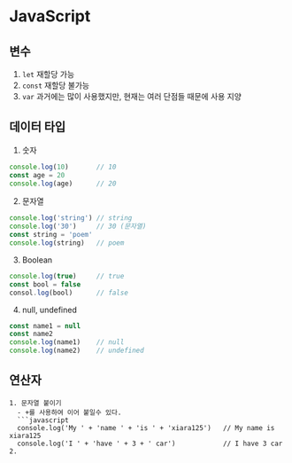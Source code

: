 # JavaScript

## 변수
  1. `let`    재할당 가능
  2. `const`  재할당 불가능
  3. `var`    과거에는 많이 사용했지만, 현재는 여러 단점들 때문에 사용 지양

## 데이터 타입
  1. 숫자
  ```javascript
  console.log(10)       // 10
  const age = 20
  console.log(age)      // 20
  ```
  2. 문자열
  ```javascript
  console.log('string') // string
  console.log('30')     // 30 (문자열)
  const string = 'poem'
  console.log(string)   // poem
  ```
  3. Boolean
  ```javascript
  console.log(true)     // true
  const bool = false
  consol.log(bool)      // false
  ```
  4. null, undefined
  ```javascript
  const name1 = null
  const name2
  console.log(name1)    // null
  console.log(name2)    // undefined
  ```
  
  ## 연산자
    1. 문자열 붙이기
      - +를 사용하여 이어 붙일수 있다.
      ```javascript
      console.log('My ' + 'name ' + 'is ' + 'xiara125')   // My name is xiara125
      console.log('I ' + 'have ' + 3 + ' car')            // I have 3 car
    2. 
  
  
